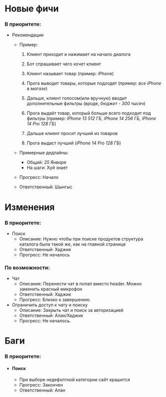 # Новые фичи
### В приоритете:
- Рекомендации
  
  - Пример:
  
       1. Клиент приходит и нажимает на начало диалога

       2. Бот спрашивает чего хочет клиент

       3. Клиент называет товар (пример: iPhone)

       4. Прога выводит товары, которые подходят (пример: *все iPhone в магазе*)

       5. Дальше, клиент голосом(или вручную) вводит дополнительные фильтры (вроде, *бюджет - 300 тысяч*)

       6. Прога выдаёт товар, который больше всего подходит под фильтры (пример: *iPhone 13 512 ГБ, iPhone 14 256 ГБ, iPhone 14 Pro 128 ГБ*)

       7. Дальше клиент просит лучший из товаров

       8. Прога выдаст лучший (*iPhone 14 Pro 128 ГБ*)

  - Примерные дедлайны:
    - Общий: _25 Января_
    - На шаги: Хуй знает

  - Прогресс: Начало

  - Ответственный: Шынгыс
 
# Изменения
### В приоритете:
- Поиск
  - Описание: Нужно чтобы при поиске продуктов структура каталога была такой же, как на главной странице
  - Ответственный: Хаджик
  - Прогресс: Не началось
### По возможности:
- Чат
  - Описание: Перенести чат в попап вместо header. Можно заменить красный микрофон
  - Ответственный: Хаджик
  - Прогресс: Близко к завершению.
- Ограничить доступ к чату и поиску
  - Описание: Закрыть чат и поиск за авторизацией
  - Ответственный: Алан/Хаджик
  - Прогресс: Не началось.

# Баги
### В приоритете:
- #### Поиск
  - При выборе недефолтной категории сайт крашится
  - Прогресс: Закончен
  - Ответственный: Алан
